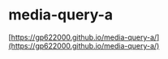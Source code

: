 # media-query-a
[https://gp622000.github.io/media-query-a/](https://gp622000.github.io/media-query-a/)
